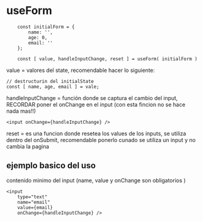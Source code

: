 # useForm

```
    const initialForm = {
        name: '',
        age: 0,
        email: ''
    };

    const [ value, handleInputChange, reset ] = useForm( initialForm )
```

value = valores del state, recomendable hacer lo siguiente:
```
// destructurin del initialState
const [ name, age, email ] = vale;
```
handleInputChange = función donde se captura el cambio del input, RECORDAR poner el onChange en el input (con esta fincion no se hace nada mas!!)
```
<input onChange={handleInputChange} />
```

reset = es una funcion donde resetea los values de los inputs, se utiliza dentro del onSubmit, recomendable ponerlo cunado se utiliza un input y no cambia la pagina


## ejemplo basico del uso

contenido minimo del input (name, value y onChange son obligatorios ) 

```
<input 
    type="text"
    name="email"
    value={email}
    onChange={handleInputChange} />
```
